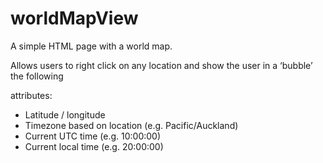# worldMapView
A simple HTML page with a world map. 

Allows users to right click on any location and show the user in a ‘bubble’ the following 

attributes:
- Latitude / longitude
- Timezone based on location (e.g. Pacific/Auckland)
- Current UTC time (e.g. 10:00:00)
- Current local time (e.g. 20:00:00)
